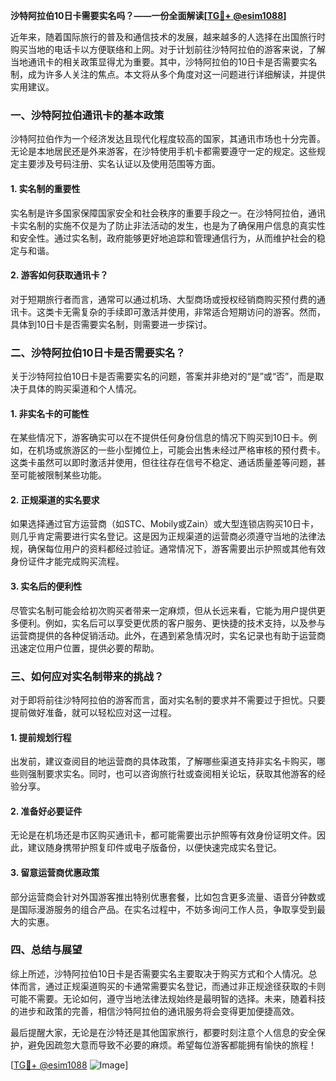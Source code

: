 **沙特阿拉伯10日卡需要实名吗？——一份全面解读[[TG💪+ @esim1088](https://t.me/s/esim1088)]**

近年来，随着国际旅行的普及和通信技术的发展，越来越多的人选择在出国旅行时购买当地的电话卡以方便联络和上网。对于计划前往沙特阿拉伯的游客来说，了解当地通讯卡的相关政策显得尤为重要。其中，沙特阿拉伯的10日卡是否需要实名制，成为许多人关注的焦点。本文将从多个角度对这一问题进行详细解读，并提供实用建议。

### 一、沙特阿拉伯通讯卡的基本政策

沙特阿拉伯作为一个经济发达且现代化程度较高的国家，其通讯市场也十分完善。无论是本地居民还是外来游客，在沙特使用手机卡都需要遵守一定的规定。这些规定主要涉及号码注册、实名认证以及使用范围等方面。

#### 1. 实名制的重要性
实名制是许多国家保障国家安全和社会秩序的重要手段之一。在沙特阿拉伯，通讯卡实名制的实施不仅是为了防止非法活动的发生，也是为了确保用户信息的真实性和安全性。通过实名制，政府能够更好地追踪和管理通信行为，从而维护社会的稳定与和谐。

#### 2. 游客如何获取通讯卡？
对于短期旅行者而言，通常可以通过机场、大型商场或授权经销商购买预付费的通讯卡。这类卡无需复杂的手续即可激活并使用，非常适合短期访问的游客。然而，具体到10日卡是否需要实名制，则需要进一步探讨。

### 二、沙特阿拉伯10日卡是否需要实名？

关于沙特阿拉伯10日卡是否需要实名的问题，答案并非绝对的“是”或“否”，而是取决于具体的购买渠道和个人情况。

#### 1. 非实名卡的可能性
在某些情况下，游客确实可以在不提供任何身份信息的情况下购买到10日卡。例如，在机场或旅游区的一些小型摊位上，可能会出售未经过严格审核的预付费卡。这类卡虽然可以即时激活并使用，但往往存在信号不稳定、通话质量差等问题，甚至可能被限制某些功能。

#### 2. 正规渠道的实名要求
如果选择通过官方运营商（如STC、Mobily或Zain）或大型连锁店购买10日卡，则几乎肯定需要进行实名登记。这是因为正规渠道的运营商必须遵守当地的法律法规，确保每位用户的资料都经过验证。通常情况下，游客需要出示护照或其他有效身份证件才能完成购买流程。

#### 3. 实名后的便利性
尽管实名制可能会给初次购买者带来一定麻烦，但从长远来看，它能为用户提供更多便利。例如，实名后可以享受更优质的客户服务、更快捷的技术支持，以及参与运营商提供的各种促销活动。此外，在遇到紧急情况时，实名记录也有助于运营商迅速定位用户位置，提供必要的帮助。

### 三、如何应对实名制带来的挑战？

对于即将前往沙特阿拉伯的游客而言，面对实名制的要求并不需要过于担忧。只要提前做好准备，就可以轻松应对这一过程。

#### 1. 提前规划行程
出发前，建议查阅目的地运营商的具体政策，了解哪些渠道支持非实名卡购买，哪些则强制要求实名。同时，也可以咨询旅行社或查阅相关论坛，获取其他游客的经验分享。

#### 2. 准备好必要证件
无论是在机场还是市区购买通讯卡，都可能需要出示护照等有效身份证明文件。因此，建议随身携带护照复印件或电子版备份，以便快速完成实名登记。

#### 3. 留意运营商优惠政策
部分运营商会针对外国游客推出特别优惠套餐，比如包含更多流量、语音分钟数或是国际漫游服务的组合产品。在实名过程中，不妨多询问工作人员，争取享受到最大的实惠。

### 四、总结与展望

综上所述，沙特阿拉伯10日卡是否需要实名主要取决于购买方式和个人情况。总体而言，通过正规渠道购买的卡通常需要实名登记，而通过非正规途径获取的卡则可能不需要。无论如何，遵守当地法律法规始终是最明智的选择。未来，随着科技的进步和政策的完善，相信沙特阿拉伯的通讯服务将会变得更加便捷高效。

最后提醒大家，无论是在沙特还是其他国家旅行，都要时刻注意个人信息的安全保护，避免因疏忽大意而导致不必要的麻烦。希望每位游客都能拥有愉快的旅程！

[[TG💪+ @esim1088](https://t.me/s/esim1088) ![Image](https://i.postimg.cc/4NQfJmqS/Snipaste-2025-05-13-00-14-12.png)]